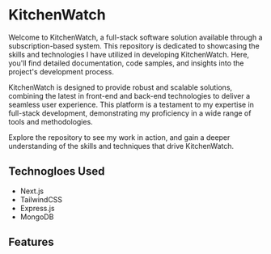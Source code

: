 # KitchenWatch
Welcome to KitchenWatch, a full-stack software solution available through a subscription-based system. This repository is dedicated to showcasing the skills and technologies I have utilized in developing KitchenWatch. Here, you'll find detailed documentation, code samples, and insights into the project's development process.

KitchenWatch is designed to provide robust and scalable solutions, combining the latest in front-end and back-end technologies to deliver a seamless user experience. This platform is a testament to my expertise in full-stack development, demonstrating my proficiency in a wide range of tools and methodologies.

Explore the repository to see my work in action, and gain a deeper understanding of the skills and techniques that drive KitchenWatch.

## Technogloes Used 
- Next.js
- TailwindCSS 
- Express.js
- MongoDB

## Features

